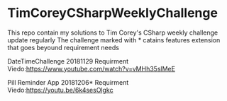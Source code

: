 # TimCoreyCSharpWeeklyChallenge
This repo contain my solutions to Tim Corey's CSharp weekly challenge update regularly
The challenge marked with * catains features extension that goes beyound requirement needs

DateTimeChallenge 20181129
Requirment Viedo:https://www.youtube.com/watch?v=vMHh35slMeE

Pill Reminder App 20181206*
Requirment Viedo:https://youtu.be/6k4sesOlgkc


